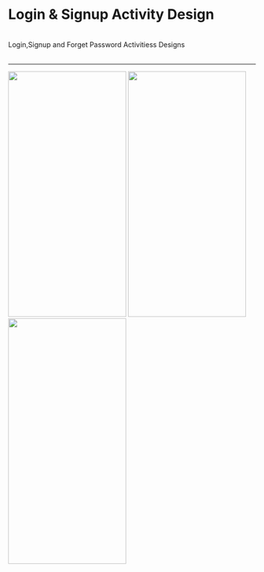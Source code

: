 <h1>Login & Signup Activity Design</h1><br>
Login,Signup and Forget Password Activitiess Designs<br><br>
<hr width="100%" height="2" color="#574CC9" >
<div class="col-md-4">
<img src="https://github.com/Bikiprasad/collegeproject/blob/master/Login.jpg" height="500px" width="240"/>
<img src="https://github.com/Bikiprasad/collegeproject/blob/master/signup.jpg" height="500px" width="240"/> 
<img src="https://github.com/Bikiprasad/collegeproject/blob/master/forgetpassword.jpg" height="500px" width="240"/>
</div>

